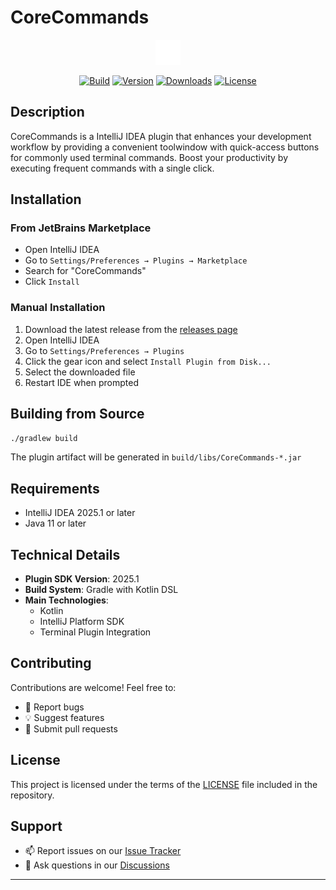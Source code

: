 # CoreCommands

<div align="center">

![Plugin Icon](src/main/resources/icons/icon_jg.svg)

[![Build](https://img.shields.io/github/workflow/status/josemaria-gonzales/CoreCommands/Build)](https://github.com/josemaria-gonzales/CoreCommands/actions)
[![Version](https://img.shields.io/jetbrains/plugin/v/PLUGIN_ID.svg)](https://plugins.jetbrains.com/plugin/PLUGIN_ID)
[![Downloads](https://img.shields.io/jetbrains/plugin/d/PLUGIN_ID.svg)](https://plugins.jetbrains.com/plugin/PLUGIN_ID)
[![License](https://img.shields.io/github/license/josemaria-gonzales/CoreCommands)](LICENSE)

</div>

## Description
CoreCommands is a IntelliJ IDEA plugin that enhances your development workflow by providing a convenient toolwindow with quick-access buttons for commonly used terminal commands. Boost your productivity by executing frequent commands with a single click.

## Installation

### From JetBrains Marketplace
- Open IntelliJ IDEA
- Go to `Settings/Preferences → Plugins → Marketplace`
- Search for "CoreCommands"
- Click `Install`

### Manual Installation
1. Download the latest release from the [releases page](https://github.com/josemaria-gonzales/CoreCommands/releases)
2. Open IntelliJ IDEA
3. Go to `Settings/Preferences → Plugins`
4. Click the gear icon and select `Install Plugin from Disk...`
5. Select the downloaded file
6. Restart IDE when prompted

## Building from Source
```bash
./gradlew build
```
The plugin artifact will be generated in `build/libs/CoreCommands-*.jar`

## Requirements
- IntelliJ IDEA 2025.1 or later
- Java 11 or later

## Technical Details
- **Plugin SDK Version**: 2025.1
- **Build System**: Gradle with Kotlin DSL
- **Main Technologies**: 
  - Kotlin
  - IntelliJ Platform SDK
  - Terminal Plugin Integration

## Contributing
Contributions are welcome! Feel free to:
- 🐛 Report bugs
- 💡 Suggest features
- 🔧 Submit pull requests

## License
This project is licensed under the terms of the [LICENSE](LICENSE) file included in the repository.

## Support
- 📫 Report issues on our [Issue Tracker](https://github.com/josemaria-gonzales/CoreCommands/issues)
- 💬 Ask questions in our [Discussions](https://github.com/josemaria-gonzales/CoreCommands/discussions)

---

<div align="center">

</div>
